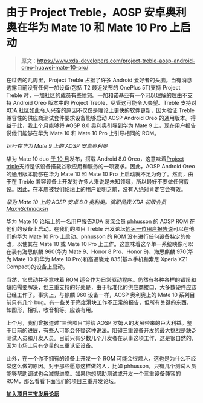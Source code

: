 # 由于 Project Treble，AOSP 安卓奥利奥在华为 Mate 10 和 Mate 10 Pro 上启动

> 原文：<https://www.xda-developers.com/project-treble-aosp-android-oreo-huawei-mate-10-pro/>

在过去的几周里，Project Treble 占据了许多 Android 爱好者的头脑。当有消息透露目前没有任何一加设备(包括 T2 最近发布的 OnePlus 5T)支持 Project Treble 时，一加社区的成员有些愤怒。一加和诺基亚有一个[可以理解的理由](https://www.xda-developers.com/why-current-oneplus-nokia-phones-wont-be-project-treble-certified/)不支持 Android Oreo 版本中的 Project Treble，尽管这可能令人失望。Treble 支持对 XDA 社区如此令人兴奋的原因不仅仅是理论上更快的软件更新，因为验证 Treble 兼容性的供应商测试套件要求设备能够启动 AOSP Android Oreo 的通用版本。得益于此，我上个月能够将 AOSP 8.0 奥利奥引导到华为 Mate 9 上，现在用户报告说他们能够在华为 Mate 10 和 Mate 10 Pro 上引导相同的 ROM。

*运行在华为 Mate 9 上的 AOSP 安卓奥利奥*

华为 Mate 10 duo [于 10 月](https://www.xda-developers.com/huawei-mate-10-pro-porsche-official/)发布，搭载 Android 8.0 Oreo，这意味着[Project triple](https://www.xda-developers.com/googles-project-treble-modularize-android-so-oems-can-update-devices-faster/)支持是该设备搭载谷歌应用和服务的一项要求。因此，AOSP Android Oreo 的通用版本能够在华为 Mate 10 和 Mate 10 Pro 上启动就不足为奇了。然而，由于在 Treble 兼容设备上开发对许多人来说是未知领域，所以最好不要做任何假设。因此，在本周被我们论坛上的用户证明之前，没有人绝对肯定它会有效。

*华为 Mate 10 上的 AOSP 安卓 8.0 奥利奥。演职员表:XDA 初级会员[MaxnSchnacksn](https://forum.xda-developers.com/member.php?u=8510741)*

华为 Mate 10 论坛上的一名用户[报告](https://forum.xda-developers.com/mate-10/how-to/project-treble-aosp-rom-t3719811)XDA 资深会员 [phhusson](https://forum.xda-developers.com/member.php?u=1915408) 的 AOSP ROM 在他们的设备上启动。在我们的项目 Treble 开发论坛[的另一位用户报告说](https://forum.xda-developers.com/showpost.php?p=74853517&postcount=423)可以在他们的华为 Mate 10 Pro 上启动。phhusson 的 ROM 没有进行任何设备特定的修改，以使其在 Mate 10 或 Mate 10 Pro 上工作。这意味着这个单一系统映像可以在装有海思麒麟 960(华为 Mate 9、Honor 8 Pro、Honor 9)、海思麒麟 970(华为 Mate 10 和华为 Mate 10 Pro)和高通骁龙 835(基本手机和索尼 Xperia XZ1 Compact)的设备上启动。

当然，它启动并不意味着 ROM 适合作为日常驱动程序。仍然有各种各样的错误和缺陷需要解决，但三重支持的好处是，由于标准化的供应商接口，大多数硬件应该已经工作了。事实上，与麒麟 960 设备一样，AOSP 奥利奥上的 Mate 10 系列目前只有几个 bug。有一些关于亮度滑块工作不正常的报告，但所有关键的东西，如图形，相机，收音机等。应该有用。

上个月，我们曾报道过“三倍项目”将给 AOSP 罗姆人的发展带来的巨大利益。鉴于目前的进展，有些人可能会怀疑这种说法。阻碍三重设备开发的最大挑战是缺乏测试人员和开发人员。目前只有少数几个开发者在从事这项工作，这是很自然的，因为市场上只有少量的三重认证设备。

此外，在一个你不拥有的设备上开发一个 ROM 可能会很烦人，这也是为什么不经常这么做的原因。对于那些愿意这样做的人，比如 phhusson，只有几个测试人员能够帮助调试也会减慢进度。如果你想帮助测试或开发一个三重设备兼容的 ROM，那么看看下面我们的项目三重开发论坛。

[**加入项目三宝发展论坛**](https://forum.xda-developers.com/project-treble)